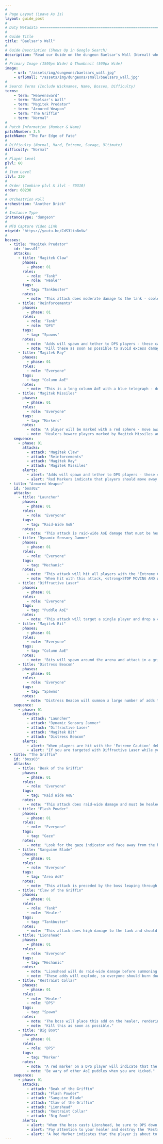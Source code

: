 ```yaml
---
#
# Page Layout (Leave As Is)
layout: guide_post
#
# Duty Metadata ================================================================
#
# Guide Title
title: "Baelsar's Wall"
#
# Guide Description (Shows Up in Google Search)
description: "Read our Guide on the dungeon Baelsar's Wall (Normal) where you'll face off against Magitek Predator, Armored Weapon, and The Griffin."
#
# Primary Image (1500px Wide) & Thumbnail (500px Wide)
image:
    - url: "/assets/img/dungeons/baelsars_wall.jpg"
    - urlSmall: "/assets/img/dungeons/small/baelsars_wall.jpg"
#
# Search Terms (Include Nicknames, Name, Bosses, Difficulty)
terms:
    - term: "Heavensward"
    - term: "Baelsar's Wall"
    - term: "Magitek Predator"
    - term: "Armored Weapon"
    - term: "The Griffin"
    - term: "Normal"
#
# Patch Information (Number & Name)
patchNumber: 3.5
patchName: "The Far Edge of Fate"
#
# Difficulty (Normal, Hard, Extreme, Savage, Ultimate)
difficulty: "Normal"
#
# Player Level
plvl: 60
#
# Item Level
ilvl: 230
#
# Order (Combine plvl & ilvl - 70310)
order: 60230
#
# Orchestrion Roll
orchestrion: "Another Brick"
#
# Instance Type
instanceType: "dungeon"
#
# MTQ Capture Video Link
mtqvid: "https://youtu.be/CdS3lto8nVw"
#
bosses:
  - title: "Magitek Predator"
    id: "boss01"
    attacks:
      - title: "Magitek Claw"
        phases:
          - phase: 01
        roles:
          - role: "Tank"
          - role: "Healer"
        tags:
          - tag: "Tankbuster"
        notes:
          - note: "This attack does moderate damage to the tank - cooldown and heal through."
      - title: "Reinforcements"
        phases:
          - phase: 01
        roles:
          - role: "Tank"
          - role: "DPS"
        tags:
          - tag: "Spawns"
        notes:
          - note: "Adds will spawn and tether to DPS players - these can't be tanked."
          - note: "Kill these as soon as possible to avoid excess damage."
      - title: "Magitek Ray"
        phases:
          - phase: 01
        roles:
          - role: "Everyone"
        tags:
          - tag: "Column AoE"
        notes:
          - note: "This is a long column AoE with a blue telegraph - dodge as necessary."
      - title: "Magitek Missiles"
        phases:
          - phase: 01
        roles:
          - role: "Everyone"
        tags:
          - tag: "Markers"
        notes:
          - note: "A player will be marked with a red sphere - move away from others and expect to be hit for high damage."
          - note: "Healers beware players marked by Magitek Missiles and tethered to an add as damage can get high."
    sequence:
      - phase: 01
        attacks:
          - attack: "Magitek Claw"
          - attack: "Reinforcements"
          - attack: "Magitek Ray"
          - attack: "Magitek Missiles"
        alerts:
          - alert: "Adds will spawn and tether to DPS players - these can't be tanked and should be killed as soon as possible."
          - alert: "Red Markers indicate that players should move away from others and expect high damage."
  - title: "Armored Weapon"
    id: "boss02"
    attacks:
      - title: "Launcher"
        phases:
          - phase: 01
        roles:
          - role: "Everyone"
        tags:
          - tag: "Raid-Wide AoE"
        notes:
          - note: "This attack is raid-wide AoE damage that must be healed through."
      - title: "Dynamic Sensory Jammer"
        phases:
          - phase: 01
        roles:
          - role: "Everyone"
        tags:
          - tag: "Mechanic"
        notes:
          - note: "This attack will hit all players with the 'Extreme Caution' debuff - look for red circular markers around your character."
          - note: "When hit with this attack, <strong>STOP MOVING AND ATTACKING</strong> to avoid taking damage."
      - title: "Diffractive Laser"
        phases:
          - phase: 01
        roles:
          - role: "Everyone"
        tags:
          - tag: "Puddle AoE"
        notes:
          - note: "This attack will target a single player and drop a circular puddle AoE on them."
      - title: "Magitek Bit"
        phases:
          - phase: 01
        roles:
          - role: "Everyone"
        tags:
          - tag: "Column AoE"
        notes:
          - note: "Bits will spawn around the arena and attack in a grid formation - stand in between the telegraphs to avoid damage."
      - title: "Distress Beacon"
        phases:
          - phase: 01
        roles:
          - role: "Everyone"
        tags:
          - tag: "Spawns"
        notes:
          - note: "Distress Beacon will summon a large number of adds that should be picked up by the tank and burned down as fast as possible."
    sequence:
      - phase: 01
        attacks:
          - attack: "Launcher"
          - attack: "Dynamic Sensory Jammer"
          - attack: "Diffractive Laser"
          - attack: "Magitek Bit"
          - attack: "Distress Beacon"
        alerts:
          - alert: "When players are hit with the 'Extreme Caution' debuff, <strong>STOP MOVING AND ATTACKING</strong> to avoid damage."
          - alert: "If you are targeted with Diffractive Laser while you have 'Extreme Caution', allow 'Extreme Caution' to fall off before moving out of the puddle."
  - title: "The Griffin"
    id: "boss03"
    attacks:
      - title: "Beak of the Griffin"
        phases:
          - phase: 01
        roles:
          - role: "Everyone"
        tags:
          - tag: "Raid Wide AoE"
        notes:
          - note: "This attack does raid-wide damage and must be healed through."
      - title: "Flash Powder"
        phases:
          - phase: 01
        roles:
          - role: "Everyone"
        tags:
          - tag: "Gaze"
        notes:
          - note: "Look for the gaze indicator and face away from the boss to avoid a stun and accuracy debuff."
      - title: "Sanguine Blade"
        phases:
          - phase: 01
        roles:
          - role: "Everyone"
        tags:
          - tag: "Area AoE"
        notes:
          - note: "This attack is preceded by the boss leaping through the air - the attack covers a massive part of the arena, so prepare to run behind the boss to the safe zone."
      - title: "Claw of the Griffin"
        phases:
          - phase: 01
        roles:
          - role: "Tank"
          - role: "Healer"
        tags:
          - tag: "Tankbuster"
        notes:
          - note: "This attack does high damage to the tank and should be cooldowned or healed through."
      - title: "Lionshead"
        phases:
          - phase: 01
        roles:
          - role: "Everyone"
        tags:
          - tag: "Mechanic"
        notes:
          - note: "Lionshead will do raid-wide damage before summoning sword adds around the room."
          - note: "These adds will explode, so everyone should burn down the middle sword to create a safe zone from the attack."
      - title: "Restraint Collar"
        phases:
          - phase: 01
        roles:
          - role: "Healer"
          - role: "DPS"
        tags:
          - tag: "Spawn"
        notes:
          - note: "The boss will place this add on the healer, rendering them useless."
          - note: "Kill this as soon as possible."
      - title: "Big Boot"
        phases:
          - phase: 01
        roles:
          - role: "DPS"
        tags:
          - tag: "Marker"
        notes:
          - note: "A red marker on a DPS player will indicate that the boss is about to kick them across the arena."
          - note: "Be wary of other AoE puddles when you are kicked."
    sequence:
      - phase: 01
        attacks:
          - attack: "Beak of the Griffin"
          - attack: "Flash Powder"
          - attack: "Sanguine Blade"
          - attack: "Claw of the Griffin"
          - attack: "Lionshead"
          - attack: "Restraint Collar"
          - attack: "Big Boot"
        alerts:
          - alert: "When the boss casts Lionshead, be sure to DPS down the middle sword to create a safe zone."
          - alert: "Pay attention to your healer and destroy the 'Restraint Collar' add as soon as it spawns on them."
          - alert: "A Red Marker indicates that the player is about to be kicked across the arena."
---
```

